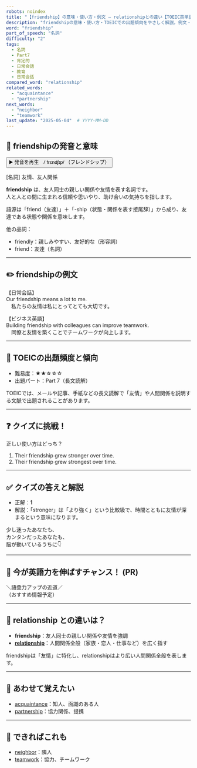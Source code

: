```yaml
---
robots: noindex
title: "【friendship】の意味・使い方・例文 ― relationshipとの違い【TOEIC英単語】"
description: "friendshipの意味・使い方・TOEICでの出題傾向をやさしく解説。例文・クイズ付きでrelationshipとの違いもわかりやすく学べます。"
word: "friendship"
part_of_speech: "名詞"
difficulty: "2"
tags:
  - 名詞
  - Part7
  - 肯定的
  - 日常会話
  - 教育
  - 日常会話
compared_word: "relationship"
related_words:
  - "acquaintance"
  - "partnership"
next_words:
  - "neighbor"
  - "teamwork"
last_update: "2025-05-04"  # YYYY-MM-DD
---
```


## 🔰 friendshipの発音と意味

<button class="play-audio" onclick="playTTS('friendship')">
  <span class="play-audio-main">
    ▶️ 発音を再生　/ˈfrɛndʃɪp/
  </span>
  <span class="play-audio-sub">
    （フレンドシップ）
  </span>
</button>

[名詞] 友情、友人関係

**friendship** は、友人同士の親しい関係や友情を表す名詞です。  
人と人との間に生まれる信頼や思いやり、助け合いの気持ちを指します。

語源は「friend（友達）」＋「-ship（状態・関係を表す接尾辞）」から成り、友達である状態や関係を意味します。

他の品詞：  
- friendly：親しみやすい、友好的な（形容詞）
- friend：友達（名詞）

---

## ✏️ friendshipの例文

【日常会話】  
Our friendship means a lot to me.  
　私たちの友情は私にとってとても大切です。

【ビジネス英語】  
Building friendship with colleagues can improve teamwork.  
　同僚と友情を築くことでチームワークが向上します。

---

## 🎯 TOEICの出題頻度と傾向

- 難易度：★★☆☆☆
- 出題パート：Part 7（長文読解）

TOEICでは、メールや記事、手紙などの長文読解で「友情」や人間関係を説明する文脈で出題されることがあります。

---

## ❓ クイズに挑戦！

正しい使い方はどっち？

1. Their friendship grew stronger over time.  
2. Their friendship grew strongest over time.

---

## ✅ クイズの答えと解説

- 正解：**1**
- 解説：「stronger」は「より強く」という比較級で、時間とともに友情が深まるという意味になります。

少し迷ったあなたも、  
カンタンだったあなたも、  
脳が動いているうちに👇️

---

## 🚀 今が英語力を伸ばすチャンス！ (PR)

<div class="info-center">
＼語彙力アップの近道／<br>  
（おすすめ情報予定）
</div>

---

## 🤔  relationship との違いは？

- **friendship**：友人同士の親しい関係や友情を強調
- **[relationship](/word/relationship)**：人間関係全般（家族・恋人・仕事など）を広く指す

friendshipは「友情」に特化し、relationshipはより広い人間関係全般を表します。

---

## 🧩 あわせて覚えたい

- [acquaintance](/word/acquaintance)：知人、面識のある人
- [partnership](/word/partnership)：協力関係、提携

---

## 📖 できればこれも

- [neighbor](/word/neighbor)：隣人
- [teamwork](/word/teamwork)：協力、チームワーク

<!-- cvid: aid42_bid48 -->
